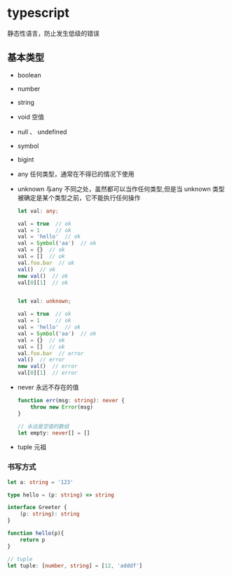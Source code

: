 # typescript

静态性语言，防止发生低级的错误

## 基本类型

- boolean

- number

- string

- void 空值

- null 、 undefined

- symbol

- bigint

- any 任何类型，通常在不得已的情况下使用

- unknown 与any 不同之处，虽然都可以当作任何类型,但是当 unknown 类型被确定是某个类型之前，它不能执行任何操作

    ```typescript
    let val: any;

    val = true  // ok
    val = 1     // ok
    val = 'hello'  // ok
    val = Symbol('aa')  // ok
    val = {}  // ok
    val = []  // ok
    val.foo.bar  // ok
    val()  // ok
    new val()  // ok
    val[0][1]  // ok


    let val: unknown;

    val = true  // ok
    val = 1     // ok
    val = 'hello'  // ok
    val = Symbol('aa')  // ok
    val = {}  // ok
    val = []  // ok
    val.foo.bar  // error
    val()  // error
    new val()  // error
    val[0][1]  // error

    ```

- never 永远不存在的值

    ```ts
    function err(msg: string): never {
        throw new Error(msg)
    }

    // 永远是空值的数组
    let empty: never[] = []
    ```

- tuple 元祖

### 书写方式

```typescript
let a: string = '123'

type hello = (p: string) => string

interface Greeter {
    (p: string): string
}

function hello(p){
    return p
}

// tuple 
let tuple: [number, string] = [12, 'adddf']

```